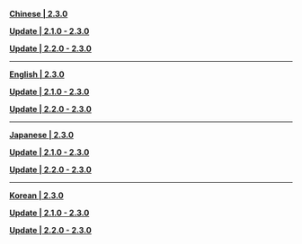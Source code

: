 **[Chinese | 2.3.0](https://autopatchhkws.yuanshen.com/client_app/download/pc_zip/20211117173404_G0gLRnxvOd4PvSu9/Audio_Chinese_2.3.0.zip)**

**[Update | 2.1.0 - 2.3.0](https://autopatchhkws.yuanshen.com/client_app/update/hk4e_global/10/zh-cn_2.1.0_2.3.0_diff_j4VLGKErh0w7WeFC.zip)**

**[Update | 2.2.0 - 2.3.0](https://autopatchhkws.yuanshen.com/client_app/update/hk4e_global/10/zh-cn_2.2.0_2.3.0_diff_24AhO9aFfJEXHqp5.zip)**

---

**[English | 2.3.0](https://autopatchhkws.yuanshen.com/client_app/download/pc_zip/20211117173404_G0gLRnxvOd4PvSu9/Audio_English(US)_2.3.0.zip)**

**[Update | 2.1.0 - 2.3.0](https://autopatchhkws.yuanshen.com/client_app/update/hk4e_global/10/en-us_2.1.0_2.3.0_diff_9WOeMLlpzcFh7owj.zip)**

**[Update | 2.2.0 - 2.3.0](https://autopatchhkws.yuanshen.com/client_app/update/hk4e_global/10/en-us_2.2.0_2.3.0_diff_9vQCTEkUrs7qoNxg.zip)**

---

**[Japanese | 2.3.0](https://autopatchhkws.yuanshen.com/client_app/download/pc_zip/20211117173404_G0gLRnxvOd4PvSu9/Audio_Japanese_2.3.0.zip)**

**[Update | 2.1.0 - 2.3.0](https://autopatchhkws.yuanshen.com/client_app/update/hk4e_global/10/ja-jp_2.1.0_2.3.0_diff_8nXfsMArgbPOU30c.zip)**

**[Update | 2.2.0 - 2.3.0](https://autopatchhkws.yuanshen.com/client_app/update/hk4e_global/10/ja-jp_2.2.0_2.3.0_diff_iVDQPpkNu4etM5Xo.zip)**

---

**[Korean | 2.3.0](https://autopatchhkws.yuanshen.com/client_app/download/pc_zip/20211117173404_G0gLRnxvOd4PvSu9/Audio_Korean_2.3.0.zip)**

**[Update | 2.1.0 - 2.3.0](https://autopatchhkws.yuanshen.com/client_app/update/hk4e_global/10/ko-kr_2.1.0_2.3.0_diff_MEpgFPsUZABmGt9b.zip)**

**[Update | 2.2.0 - 2.3.0](https://autopatchhkws.yuanshen.com/client_app/update/hk4e_global/10/ko-kr_2.2.0_2.3.0_diff_r6zX1n48Hh5LUBK7.zip)**

